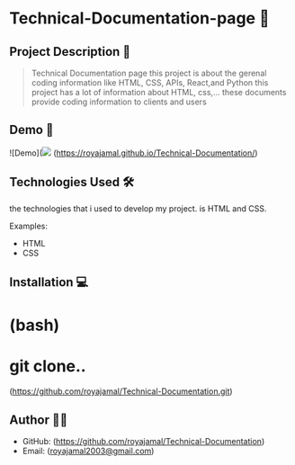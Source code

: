  # Technical-Documentation-page 🚀

## Project Description 📝

> Technical Documentation page this project is about the gerenal coding information like HTML, CSS, APIs, React,and Python  this project has a lot of information about HTML, css,...  these documents provide coding information to clients and users 



## Demo 📸



![Demo](<img  src="https://github.com/royajamal/Technical-Documentation/assets/168343975/da483e1e-e9d5-4862-a492-64ca82abae2a">
(https://royajamal.github.io/Technical-Documentation/)

## Technologies Used 🛠

the technologies that i used to develop my project. is HTML and CSS.

Examples:

- HTML
- CSS

## Installation 💻


# (bash)
# git clone..
(https://github.com/royajamal/Technical-Documentation.git)

## Author 👩‍💻

- GitHub: (https://github.com/royajamal/Technical-Documentation)
- Email: (royajamal2003@gmail.com)




 
